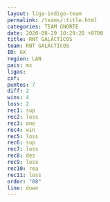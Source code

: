 ```yaml
---
layout: liga-indigo-team
permalink: /teams/:title.html
categories: TEAM GNORTE
date: 2020-08-29 10:29:20 +0700
title: RNT GALÁCTICOS
team: RNT GALÁCTICOS
ID: GX
region: LAN
pais: mx
ligas: 
cxf: 
puntos: 7
diff: 2
wins: 4
loss: 2
rec1: sup
rec2: loss
rec3: one
rec4: win
rec5: loss
rec6: sup
rec7: loss
rec8: des
rec9: loss
rec10: rea
rec11: loss
order: "08"
line: down
---
```

